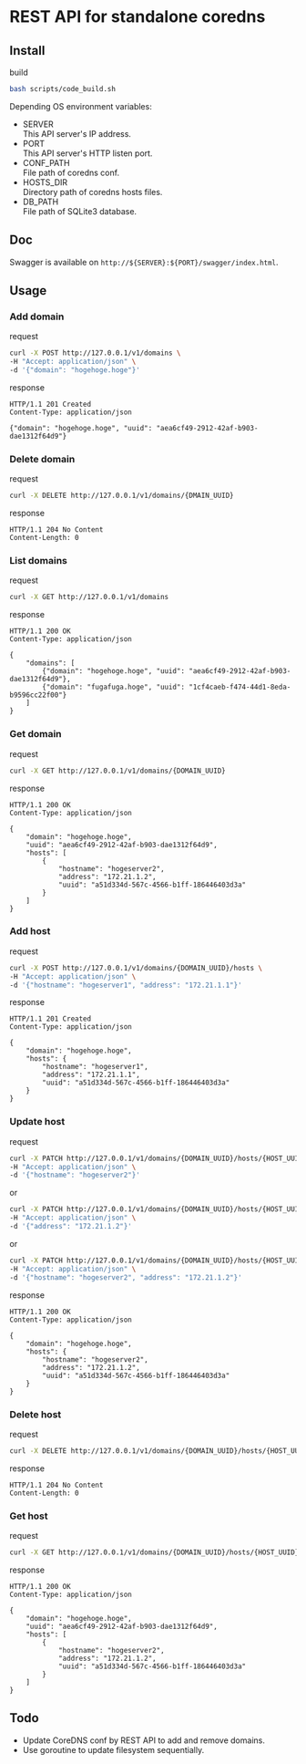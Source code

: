 # REST API for standalone coredns

## Install

build

```bash
bash scripts/code_build.sh 
```

Depending OS environment variables:
- SERVER  
  This API server's IP address.
- PORT  
  This API server's HTTP listen port.
- CONF_PATH  
  File path of coredns conf.
- HOSTS_DIR  
  Directory path of coredns hosts files.
- DB_PATH  
  File path of SQLite3 database.
  
## Doc

Swagger is available on `http://${SERVER}:${PORT}/swagger/index.html`.

## Usage

### Add domain

request

```bash
curl -X POST http://127.0.0.1/v1/domains \
-H "Accept: application/json" \
-d '{"domain": "hogehoge.hoge"}'
```

response

```text
HTTP/1.1 201 Created
Content-Type: application/json

{"domain": "hogehoge.hoge", "uuid": "aea6cf49-2912-42af-b903-dae1312f64d9"}
```

### Delete domain

request

```bash
curl -X DELETE http://127.0.0.1/v1/domains/{DMAIN_UUID}
```

response

```text
HTTP/1.1 204 No Content
Content-Length: 0
```

### List domains

request

```bash
curl -X GET http://127.0.0.1/v1/domains
```

response

```text
HTTP/1.1 200 OK
Content-Type: application/json

{
    "domains": [
        {"domain": "hogehoge.hoge", "uuid": "aea6cf49-2912-42af-b903-dae1312f64d9"},
        {"domain": "fugafuga.hoge", "uuid": "1cf4caeb-f474-44d1-8eda-b9596cc22f00"}
    ]
}
```

### Get domain

request

```bash
curl -X GET http://127.0.0.1/v1/domains/{DOMAIN_UUID}
```

response

```text
HTTP/1.1 200 OK
Content-Type: application/json

{
    "domain": "hogehoge.hoge",
    "uuid": "aea6cf49-2912-42af-b903-dae1312f64d9",
    "hosts": [
        {
            "hostname": "hogeserver2",
            "address": "172.21.1.2",
            "uuid": "a51d334d-567c-4566-b1ff-186446403d3a"
        }
    ]
}
```


### Add host

request

```bash
curl -X POST http://127.0.0.1/v1/domains/{DOMAIN_UUID}/hosts \
-H "Accept: application/json" \
-d '{"hostname": "hogeserver1", "address": "172.21.1.1"}'
```

response

```text
HTTP/1.1 201 Created
Content-Type: application/json

{
    "domain": "hogehoge.hoge",
    "hosts": {
        "hostname": "hogeserver1",
        "address": "172.21.1.1",
        "uuid": "a51d334d-567c-4566-b1ff-186446403d3a"
    }
}
```

### Update host

request

```bash
curl -X PATCH http://127.0.0.1/v1/domains/{DOMAIN_UUID}/hosts/{HOST_UUID} \
-H "Accept: application/json" \
-d '{"hostname": "hogeserver2"}'
```

or

```bash
curl -X PATCH http://127.0.0.1/v1/domains/{DOMAIN_UUID}/hosts/{HOST_UUID} \
-H "Accept: application/json" \
-d '{"address": "172.21.1.2"}'
```

or

```bash
curl -X PATCH http://127.0.0.1/v1/domains/{DOMAIN_UUID}/hosts/{HOST_UUID} \
-H "Accept: application/json" \
-d '{"hostname": "hogeserver2", "address": "172.21.1.2"}'
```

response

```text
HTTP/1.1 200 OK
Content-Type: application/json

{
    "domain": "hogehoge.hoge",
    "hosts": {
        "hostname": "hogeserver2",
        "address": "172.21.1.2",
        "uuid": "a51d334d-567c-4566-b1ff-186446403d3a"
    }
}
```

### Delete host

request

```bash
curl -X DELETE http://127.0.0.1/v1/domains/{DOMAIN_UUID}/hosts/{HOST_UUID}
```

response

```text
HTTP/1.1 204 No Content
Content-Length: 0
```

### Get host

request

```bash
curl -X GET http://127.0.0.1/v1/domains/{DOMAIN_UUID}/hosts/{HOST_UUID}
```

response

```text
HTTP/1.1 200 OK
Content-Type: application/json

{
    "domain": "hogehoge.hoge",
    "uuid": "aea6cf49-2912-42af-b903-dae1312f64d9",
    "hosts": [
        {
            "hostname": "hogeserver2",
            "address": "172.21.1.2",
            "uuid": "a51d334d-567c-4566-b1ff-186446403d3a"
        }
    ]
}
```

## Todo
- Update CoreDNS conf by REST API to add and remove domains.
- Use goroutine to update filesystem sequentially.
